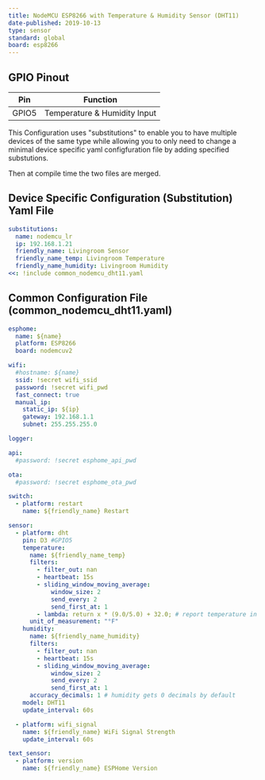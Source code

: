 ```yaml
---
title: NodeMCU ESP8266 with Temperature & Humidity Sensor (DHT11)
date-published: 2019-10-13
type: sensor
standard: global
board: esp8266
---
```


## GPIO Pinout

| Pin   | Function                     |
| ----- | ---------------------------- |
| GPIO5 | Temperature & Humidity Input |

This Configuration uses "substitutions" to enable you to have multiple devices of the same type
while allowing you to only need to change a minimal device specific yaml configfuration file
by adding specified substutions.

Then at compile time the two files are merged.

## Device Specific Configuration (Substitution) Yaml File

```yaml
substitutions:
  name: nodemcu_lr
  ip: 192.168.1.21
  friendly_name: Livingroom Sensor
  friendly_name_temp: Livingroom Temperature
  friendly_name_humidity: Livingroom Humidity
<<: !include common_nodemcu_dht11.yaml
```

## Common Configuration File (common_nodemcu_dht11.yaml)

```yaml
esphome:
  name: ${name}
  platform: ESP8266
  board: nodemcuv2

wifi:
  #hostname: ${name}
  ssid: !secret wifi_ssid
  password: !secret wifi_pwd
  fast_connect: true
  manual_ip:
    static_ip: ${ip}
    gateway: 192.168.1.1
    subnet: 255.255.255.0

logger:

api:
  #password: !secret esphome_api_pwd

ota:
  #password: !secret esphome_ota_pwd

switch:
  - platform: restart
    name: ${friendly_name} Restart

sensor:
  - platform: dht
    pin: D3 #GPIO5
    temperature:
      name: ${friendly_name_temp}
      filters:
        - filter_out: nan
        - heartbeat: 15s
        - sliding_window_moving_average:
            window_size: 2
            send_every: 2
            send_first_at: 1
        - lambda: return x * (9.0/5.0) + 32.0; # report temperature in Fahrenheit
      unit_of_measurement: "°F"
    humidity:
      name: ${friendly_name_humidity}
      filters:
        - filter_out: nan
        - heartbeat: 15s
        - sliding_window_moving_average:
            window_size: 2
            send_every: 2
            send_first_at: 1
      accuracy_decimals: 1 # humidity gets 0 decimals by default
    model: DHT11
    update_interval: 60s

  - platform: wifi_signal
    name: ${friendly_name} WiFi Signal Strength
    update_interval: 60s

text_sensor:
  - platform: version
    name: ${friendly_name} ESPHome Version
```
